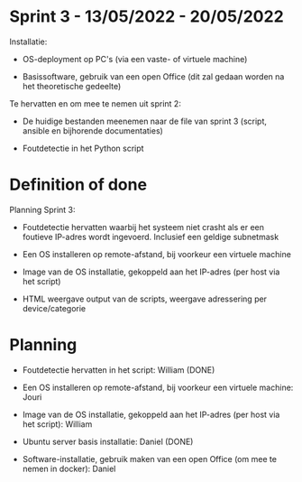# Sprint 3 - 13/05/2022 - 20/05/2022

Installatie:

-	OS-deployment op PC's (via een vaste- of virtuele machine)

-	Basissoftware, gebruik van een open Office (dit zal gedaan worden na het theoretische gedeelte)

Te hervatten en om mee te nemen uit sprint 2:

-	De huidige bestanden meenemen naar de file van sprint 3 (script, ansible en bijhorende documentaties)

-	Foutdetectie in het Python script

# Definition of done

Planning Sprint 3:

-	Foutdetectie hervatten waarbij het systeem niet crasht als er een foutieve IP-adres wordt ingevoerd.
	Inclusief een geldige subnetmask

-	Een OS installeren op remote-afstand, bij voorkeur een virtuele machine 
	
-	Image van de OS installatie, gekoppeld aan het IP-adres (per host via het script) 

-	HTML weergave output van de scripts, weergave adressering per device/categorie

# Planning

-	Foutdetectie hervatten in het script: William (DONE)

-	Een OS installeren op remote-afstand, bij voorkeur een virtuele machine: Jouri

-	Image van de OS installatie, gekoppeld aan het IP-adres (per host via het script): William

-	Ubuntu server basis installatie: Daniel (DONE)

-	Software-installatie, gebruik maken van een open Office (om mee te nemen in docker): Daniel

